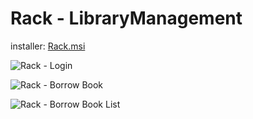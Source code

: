# Rack - LibraryManagement

installer: [Rack.msi](https://github.com/rifkibayuariy/Rack-Semester-3/blob/master/Rack/Debug/Rack.msi)

![Rack - Login](https://github.com/user-attachments/assets/e7e18a06-a749-443f-80b7-f1b141c9339d)

![Rack - Borrow Book](https://github.com/user-attachments/assets/d4fbcf3c-3762-40de-a46c-cb8927334622)

![Rack - Borrow Book List](https://github.com/user-attachments/assets/a6c631f9-364f-4bd3-bedb-dda2d28ff63c)
